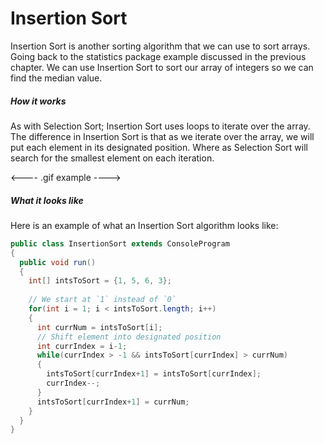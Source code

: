 # Insertion Sort
Insertion Sort is another sorting algorithm that we can use to sort arrays. Going back to the statistics package example discussed in the previous chapter. We can use Insertion Sort to sort our array of integers so we can find the median value. 


##### How it works
As with Selection Sort; Insertion Sort uses loops to iterate over the array. The difference in Insertion Sort is that as we iterate over the array, we will put each element in its designated position. Where as Selection Sort will search for the smallest element on each iteration.

<---- .gif example ---->

##### What it looks like

Here is an example of what an Insertion Sort algorithm looks like:

```Java
public class InsertionSort extends ConsoleProgram
{
  public void run()
  {
    int[] intsToSort = {1, 5, 6, 3};
    
    // We start at `1` instead of `0`
    for(int i = 1; i < intsToSort.length; i++)
    {
      int currNum = intsToSort[i];
      // Shift element into designated position
      int currIndex = i-1;
      while(currIndex > -1 && intsToSort[currIndex] > currNum)
      {
        intsToSort[currIndex+1] = intsToSort[currIndex];
        currIndex--;
      }
      intsToSort[currIndex+1] = currNum;
    }
  }
}

```

